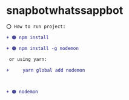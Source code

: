 # snapbotwhatssappbot


```diff
⭕ How to run project:

+ 🟠 npm install

+ 🟠 npm install -g nodemon

 or using yarn: 
 
+     yarn global add nodemon



+ 🟠 nodemon

```
